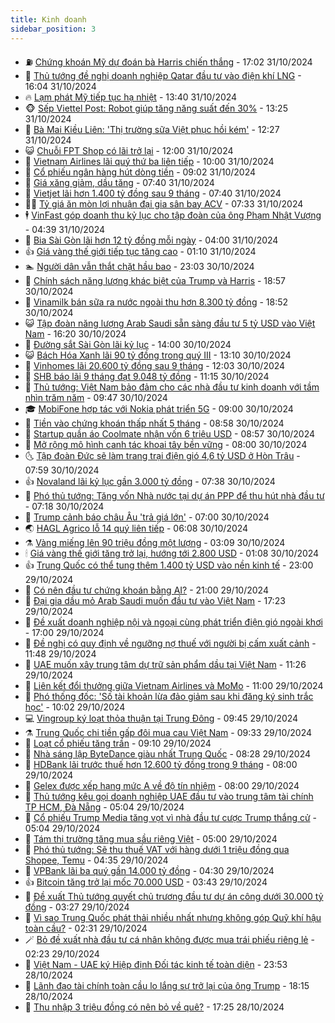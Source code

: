 ```yaml
---
title: Kinh doanh
sidebar_position: 3
---
```


<!-- vnexpress-kinh-doanh:START -->
- ⛽️ [Chứng khoán Mỹ dự đoán bà Harris chiến thắng](https://vnexpress.net/chung-khoan-my-du-doan-ba-harris-chien-thang-4810786.html) - 17:02 31/10/2024
- 🐲 [Thủ tướng đề nghị doanh nghiệp Qatar đầu tư vào điện khí LNG](https://vnexpress.net/thu-tuong-de-nghi-doanh-nghiep-qatar-dau-tu-vao-dien-khi-lng-4810822.html) - 16:04 31/10/2024
- 🔥 [Lạm phát Mỹ tiếp tục hạ nhiệt](https://vnexpress.net/lam-phat-my-tiep-tuc-ha-nhiet-4810802.html) - 13:40 31/10/2024
- 🐵 [Sếp Viettel Post: Robot giúp tăng năng suất đến 30%](https://vnexpress.net/sep-viettel-post-robot-giup-tang-nang-suat-den-30-4810701.html) - 13:25 31/10/2024
- 🦅 [Bà Mai Kiều Liên: &#39;Thị trường sữa Việt phục hồi kém&#39;](https://vnexpress.net/ba-mai-kieu-lien-thi-truong-sua-viet-phuc-hoi-kem-4810796.html) - 12:27 31/10/2024
- 😺 [Chuỗi FPT Shop có lãi trở lại](https://vnexpress.net/chuoi-fpt-shop-co-lai-tro-lai-4810711.html) - 12:00 31/10/2024
- 🤩 [Vietnam Airlines lãi quý thứ ba liên tiếp](https://vnexpress.net/vietnam-airlines-lai-quy-thu-ba-lien-tiep-4810728.html) - 10:00 31/10/2024
- 🌮 [Cổ phiếu ngân hàng hút dòng tiền](https://vnexpress.net/chung-khoan-hom-nay-31-10-co-phieu-ngan-hang-hut-dong-tien-4810720.html) - 09:02 31/10/2024
- 🧰 [Giá xăng giảm, dầu tăng](https://vnexpress.net/gia-xang-moi-nhat-hom-nay-31-10-4810650.html) - 07:40 31/10/2024
- 🤔 [Vietjet lãi hơn 1.400 tỷ đồng sau 9 tháng](https://vnexpress.net/vietjet-lai-hon-1-400-ty-dong-sau-9-thang-4810670.html) - 07:40 31/10/2024
- 🧑‍💻 [Tỷ giá ăn mòn lợi nhuận đại gia sân bay ACV](https://vnexpress.net/ty-gia-an-mon-loi-nhuan-dai-gia-san-bay-acv-4810542.html) - 07:33 31/10/2024
- 🕴 [VinFast góp doanh thu kỷ lục cho tập đoàn của ông Phạm Nhật Vượng](https://vnexpress.net/vinfast-gop-doanh-thu-ky-luc-cho-tap-doan-cua-ong-pham-nhat-vuong-4810565.html) - 04:39 31/10/2024
- 🦩 [Bia Sài Gòn lãi hơn 12 tỷ đồng mỗi ngày](https://vnexpress.net/bia-sai-gon-lai-hon-12-ty-dong-moi-ngay-4810495.html) - 04:00 31/10/2024
- 👍 [Giá vàng thế giới tiếp tục tăng cao](https://vnexpress.net/gia-vang-the-gioi-tiep-tuc-tang-cao-4810448.html) - 01:10 31/10/2024
- 🏊 [Người dân vẫn thắt chặt hầu bao](https://vnexpress.net/nguoi-dan-van-that-chat-hau-bao-4810423.html) - 23:03 30/10/2024
- 🤡 [Chính sách năng lượng khác biệt của Trump và Harris](https://vnexpress.net/chinh-sach-nang-luong-khac-biet-cua-trump-va-harris-4810227.html) - 18:57 30/10/2024
- 👀 [Vinamilk bán sữa ra nước ngoài thu hơn 8.300 tỷ đồng](https://vnexpress.net/vinamilk-ban-sua-ra-nuoc-ngoai-thu-hon-8-300-ty-dong-4810378.html) - 18:52 30/10/2024
- 😺 [Tập đoàn năng lượng Arab Saudi sẵn sàng đầu tư 5 tỷ USD vào Việt Nam](https://vnexpress.net/tap-doan-nang-luong-arab-saudi-san-sang-dau-tu-5-ty-usd-vao-viet-nam-4810407.html) - 16:20 30/10/2024
- 🦣 [Đường sắt Sài Gòn lãi kỷ lục](https://vnexpress.net/duong-sat-sai-gon-lai-ky-luc-4810368.html) - 14:00 30/10/2024
- 😺 [Bách Hóa Xanh lãi 90 tỷ đồng trong quý III](https://vnexpress.net/bach-hoa-xanh-lai-90-ty-dong-trong-quy-iii-4810376.html) - 13:10 30/10/2024
- 💼 [Vinhomes lãi 20.600 tỷ đồng sau 9 tháng](https://vnexpress.net/vinhomes-lai-20-600-ty-dong-sau-9-thang-4810307.html) - 12:03 30/10/2024
- 🤗 [SHB báo lãi 9 tháng đạt 9.048 tỷ đồng](https://vnexpress.net/shb-bao-lai-9-thang-dat-9-048-ty-dong-4810360.html) - 11:15 30/10/2024
- 👀 [Thủ tướng: Việt Nam bảo đảm cho các nhà đầu tư kinh doanh với tầm nhìn trăm năm](https://vnexpress.net/thu-tuong-viet-nam-bao-dam-cho-cac-nha-dau-tu-kinh-doanh-voi-tam-nhin-tram-nam-4810249.html) - 09:47 30/10/2024
- 🎓 [MobiFone hợp tác với Nokia phát triển 5G](https://vnexpress.net/mobifone-hop-tac-voi-nokia-phat-trien-5g-4810309.html) - 09:00 30/10/2024
- 🗽 [Tiền vào chứng khoán thấp nhất 5 tháng](https://vnexpress.net/tien-vao-chung-khoan-thap-nhat-5-thang-4810291.html) - 08:58 30/10/2024
- 🚀 [Startup quần áo Coolmate nhận vốn 6 triệu USD](https://vnexpress.net/startup-quan-ao-coolmate-nhan-von-6-trieu-usd-4810117.html) - 08:57 30/10/2024
- 🤗 [Mở rộng mô hình canh tác khoai tây bền vững](https://vnexpress.net/mo-rong-mo-hinh-canh-tac-khoai-tay-ben-vung-4809948.html) - 08:00 30/10/2024
- 🌜 [Tập đoàn Đức sẽ làm trang trại điện gió 4,6 tỷ USD ở Hòn Trâu](https://vnexpress.net/tap-doan-duc-se-lam-trang-trai-dien-gio-4-6-ty-usd-o-hon-trau-4810230.html) - 07:59 30/10/2024
- 👍 [Novaland lãi kỷ lục gần 3.000 tỷ đồng](https://vnexpress.net/novaland-lai-ky-luc-gan-3-000-ty-dong-4810208.html) - 07:38 30/10/2024
- 🤖 [Phó thủ tướng: Tăng vốn Nhà nước tại dự án PPP để thu hút nhà đầu tư](https://vnexpress.net/pho-thu-tuong-tang-von-nha-nuoc-tai-du-an-ppp-de-thu-hut-nha-dau-tu-4810157.html) - 07:18 30/10/2024
- 🫣 [Trump cảnh báo châu Âu &#39;trả giá lớn&#39;](https://vnexpress.net/trump-canh-bao-chau-au-tra-gia-lon-4810112.html) - 07:00 30/10/2024
- 🌏 [HAGL Agrico lỗ 14 quý liên tiếp](https://vnexpress.net/hagl-agrico-lo-14-quy-lien-tiep-4810170.html) - 06:08 30/10/2024
- ⚗️ [Vàng miếng lên 90 triệu đồng một lượng](https://vnexpress.net/vang-nhan-vuot-89-trieu-dong-mot-luong-4810089.html) - 03:09 30/10/2024
- 🕯 [Giá vàng thế giới tăng trở lại, hướng tới 2.800 USD](https://vnexpress.net/gia-vang-the-gioi-tang-tro-lai-huong-toi-2-800-usd-4809996.html) - 01:08 30/10/2024
- 👍 [Trung Quốc có thể tung thêm 1.400 tỷ USD vào nền kinh tế](https://vnexpress.net/trung-quoc-co-the-tung-them-1-400-ty-usd-vao-nen-kinh-te-4809957.html) - 23:00 29/10/2024
- 🤠 [Có nên đầu tư chứng khoán bằng AI?](https://vnexpress.net/co-nen-dau-tu-chung-khoan-bang-ai-4809800.html) - 21:00 29/10/2024
- 🌊 [Đại gia dầu mỏ Arab Saudi muốn đầu tư vào Việt Nam](https://vnexpress.net/dai-gia-dau-mo-arab-saudi-muon-dau-tu-vao-viet-nam-4809964.html) - 17:23 29/10/2024
- 🌈 [Đề xuất doanh nghiệp nội và ngoại cùng phát triển điện gió ngoài khơi](https://vnexpress.net/de-xuat-doanh-nghiep-noi-va-ngoai-cung-phat-trien-dien-gio-ngoai-khoi-4809922.html) - 17:00 29/10/2024
- 🥳 [Đề nghị có quy định về ngưỡng nợ thuế với người bị cấm xuất cảnh](https://vnexpress.net/de-nghi-co-quy-dinh-ve-nguong-no-thue-voi-nguoi-bi-cam-xuat-canh-4809916.html) - 11:48 29/10/2024
- 🐻 [UAE muốn xây trung tâm dự trữ sản phẩm dầu tại Việt Nam](https://vnexpress.net/uae-muon-xay-trung-tam-du-tru-san-pham-dau-tai-viet-nam-4809830.html) - 11:26 29/10/2024
- 💫 [Liên kết đổi thưởng giữa Vietnam Airlines và MoMo](https://vnexpress.net/lien-ket-doi-thuong-giua-vietnam-airlines-va-momo-4809347.html) - 11:00 29/10/2024
- 🤩 [Phó thống đốc: &#39;Số tài khoản lừa đảo giảm sau khi đăng ký sinh trắc học&#39;](https://vnexpress.net/pho-thong-doc-37-trieu-luot-khach-hang-da-dang-ky-sinh-trac-hoc-4809824.html) - 10:02 29/10/2024
- 💻 [Vingroup ký loạt thỏa thuận tại Trung Đông](https://vnexpress.net/vingroup-ky-loat-thoa-thuan-tai-trung-dong-4809870.html) - 09:45 29/10/2024
- ⚗️ [Trung Quốc chi tiền gấp đôi mua cau Việt Nam](https://vnexpress.net/trung-quoc-chi-tien-gap-doi-mua-cau-viet-nam-4809838.html) - 09:33 29/10/2024
- 🌈 [Loạt cổ phiếu tăng trần](https://vnexpress.net/chung-khoan-hom-nay-29-10-loat-co-phieu-tang-tran-4809867.html) - 09:10 29/10/2024
- 🌝 [Nhà sáng lập ByteDance giàu nhất Trung Quốc](https://vnexpress.net/nha-sang-lap-bytedance-giau-nhat-trung-quoc-4809799.html) - 08:28 29/10/2024
- 🥸 [HDBank lãi trước thuế hơn 12.600 tỷ đồng trong 9 tháng](https://vnexpress.net/hdbank-lai-truoc-thue-hon-12-600-ty-dong-trong-9-thang-4809796.html) - 08:00 29/10/2024
- 🦆 [Gelex được xếp hạng mức A về độ tín nhiệm](https://vnexpress.net/gelex-duoc-xep-hang-muc-a-ve-do-tin-nhiem-4809732.html) - 08:00 29/10/2024
- 🌋 [Thủ tướng kêu gọi doanh nghiệp UAE đầu tư vào trung tâm tài chính TP HCM, Đà Nẵng](https://vnexpress.net/thu-tuong-keu-goi-doanh-nghiep-uae-dau-tu-vao-trung-tam-tai-chinh-tp-hcm-da-nang-4809638.html) - 05:04 29/10/2024
- 🦍 [Cổ phiếu Trump Media tăng vọt vì nhà đầu tư cược Trump thắng cử](https://vnexpress.net/co-phieu-trump-media-tang-vot-vi-nha-dau-tu-cuoc-trump-thang-cu-4809634.html) - 05:04 29/10/2024
- 🤔 [Tám thị trường tăng mua sầu riêng Việt](https://vnexpress.net/tam-thi-truong-tang-mua-sau-rieng-viet-4809658.html) - 05:00 29/10/2024
- 🧰 [Phó thủ tướng: Sẽ thu thuế VAT với hàng dưới 1 triệu đồng qua Shopee, Temu](https://vnexpress.net/pho-thu-tuong-se-thu-thue-vat-voi-hang-gia-tri-nho-qua-san-thuong-mai-dien-tu-4809692.html) - 04:35 29/10/2024
- 🌝 [VPBank lãi ba quý gần 14.000 tỷ đồng](https://vnexpress.net/vpbank-lai-ba-quy-gan-14-000-ty-dong-4809714.html) - 04:30 29/10/2024
- 👍 [Bitcoin tăng trở lại mốc 70.000 USD](https://vnexpress.net/gia-bitcoin-hom-nay-29-10-btc-tro-lai-moc-70-000-usd-4809650.html) - 03:43 29/10/2024
- 🗽 [Đề xuất Thủ tướng quyết chủ trương đầu tư dự án công dưới 30.000 tỷ đồng](https://vnexpress.net/de-xuat-thu-tuong-quyet-chu-truong-dau-tu-du-an-cong-duoi-30-000-ty-dong-4809611.html) - 03:27 29/10/2024
- 🐎 [Vì sao Trung Quốc phát thải nhiều nhất nhưng không góp Quỹ khí hậu toàn cầu?](https://vnexpress.net/vi-sao-trung-quoc-phat-thai-nhieu-nhat-nhung-khong-gop-quy-khi-hau-toan-cau-4807623.html) - 02:31 29/10/2024
- 🪄 [Bỏ đề xuất nhà đầu tư cá nhân không được mua trái phiếu riêng lẻ](https://vnexpress.net/bo-de-xuat-nha-dau-tu-ca-nhan-khong-duoc-mua-trai-phieu-rieng-le-4809593.html) - 02:23 29/10/2024
- 🎊 [Việt Nam - UAE ký Hiệp định Đối tác kinh tế toàn diện](https://vnexpress.net/viet-nam-uae-ky-hiep-dinh-doi-tac-kinh-te-toan-dien-4809527.html) - 23:53 28/10/2024
- 🗽 [Lãnh đạo tài chính toàn cầu lo lắng sự trở lại của ông Trump](https://vnexpress.net/lanh-dao-tai-chinh-toan-cau-lo-lang-su-tro-lai-cua-ong-trump-4809343.html) - 18:15 28/10/2024
- 🦩 [Thu nhập 3 triệu đồng có nên bỏ về quê?](https://vnexpress.net/thu-nhap-3-trieu-dong-co-nen-bo-ve-que-4807317.html) - 17:25 28/10/2024<!-- vnexpress-kinh-doanh:END -->
